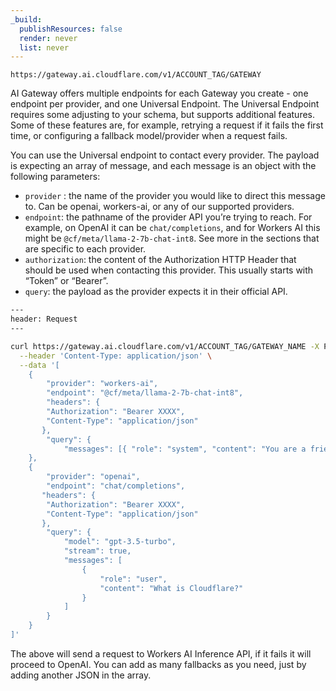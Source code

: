 ```yaml
---
_build:
  publishResources: false
  render: never
  list: never
---
```


`https://gateway.ai.cloudflare.com/v1/ACCOUNT_TAG/GATEWAY`

AI Gateway offers multiple endpoints for each Gateway you create - one endpoint per provider, and one Universal Endpoint. The Universal Endpoint requires some adjusting to your schema, but supports additional features. Some of these features are, for example, retrying a request if it fails the first time, or configuring a fallback model/provider when a request fails.

You can use the Universal endpoint to contact every provider. The payload is expecting an array of message, and each message is an object with the following parameters:

* `provider` : the name of the provider you would like to direct this message to. Can be openai, workers-ai, or any of our supported providers.
* `endpoint`: the pathname of the provider API you’re trying to reach. For example, on OpenAI it can be `chat/completions`, and for Workers AI this might be `@cf/meta/llama-2-7b-chat-int8`. See more in the sections that are specific to each provider.
* `authorization`: the content of the Authorization HTTP Header that should be used when contacting this provider. This usually starts with “Token” or “Bearer”.
* `query`: the payload as the provider expects it in their official API.


```bash
---
header: Request
---

curl https://gateway.ai.cloudflare.com/v1/ACCOUNT_TAG/GATEWAY_NAME -X POST \
  --header 'Content-Type: application/json' \
  --data '[
    {
        "provider": "workers-ai",
        "endpoint": "@cf/meta/llama-2-7b-chat-int8",
        "headers": {
        "Authorization": "Bearer XXXX",
        "Content-Type": "application/json"
       },
        "query": {
            "messages": [{ "role": "system", "content": "You are a friendly assistant" }, { "role": "user", "content": "Why is pizza so good" }]}
    },
    {
        "provider": "openai",
        "endpoint": "chat/completions",
       "headers": {
        "Authorization": "Bearer XXXX",
        "Content-Type": "application/json"
       },
        "query": {
            "model": "gpt-3.5-turbo",
            "stream": true,
            "messages": [
                {
                    "role": "user",
                    "content": "What is Cloudflare?"
                }
            ]
        }
    }
]'
```

The above will send a request to Workers AI Inference API, if it fails it will proceed to OpenAI. You can add as many fallbacks as you need, just by adding another JSON in the array.